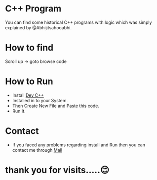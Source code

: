 # C++ Program 

You can find some historical C++ programs with logic which was simply explained by @Abhijitsahooabhi.

# How to find

Scroll up -> goto browse code

# How to Run

* Install [Dev C++](https://sourceforge.net/projects/orwelldevcpp)
* Installed in to your System.
* Then Create New File and Paste this code.
* Run It. 


# Contact
- If you faced any problems regarding install and Run then you can contact me through [Mail](https://mail.google.com/mail/to=abhihours24@gmail.com&subject=Installation-error)

# thank you for visits.....😊
